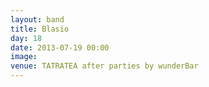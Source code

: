 ```yaml
---
layout: band
title: Blasio
day: 18
date: 2013-07-19 00:00
image: 
venue: TATRATEA after parties by wunderBar
---
```



